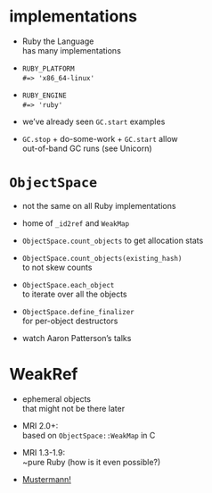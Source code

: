 # implementations

* Ruby the Language<br />has many implementations
<!-- .element: class="fragment" -->

* `RUBY_PLATFORM`<br />`#=> 'x86_64-linux'`
<!-- .element: class="fragment" -->

* `RUBY_ENGINE`<br />`#=> 'ruby'`
<!-- .element: class="fragment" -->

* we’ve already seen `GC.start` examples
<!-- .element: class="fragment" -->

* `GC.stop` + do-some-work + `GC.start` allow<br />out-of-band GC runs (see Unicorn)
<!-- .element: class="fragment" -->


# `ObjectSpace`

* not the same on all Ruby implementations
<!-- .element: class="fragment" -->

* home of `_id2ref` and `WeakMap`
<!-- .element: class="fragment" -->

* `ObjectSpace.count_objects` to get allocation stats
<!-- .element: class="fragment" -->

* `ObjectSpace.count_objects(existing_hash)`<br />to not skew counts
<!-- .element: class="fragment" -->

* `ObjectSpace.each_object`<br />to iterate over all the objects
<!-- .element: class="fragment" -->

* `ObjectSpace.define_finalizer`<br />for per-object destructors
<!-- .element: class="fragment" -->

* watch Aaron Patterson’s talks
<!-- .element: class="fragment" -->


# WeakRef

* ephemeral objects<br />that might not be there later
<!-- .element: class="fragment" -->

* MRI 2.0+:<br />based on `ObjectSpace::WeakMap` in C
<!-- .element: class="fragment" -->

* MRI 1.3-1.9:<br />~pure Ruby (how is it even possible?)
<!-- .element: class="fragment" -->

* [Mustermann!](https://github.com/rkh/mustermann)
<!-- .element: class="fragment" -->
